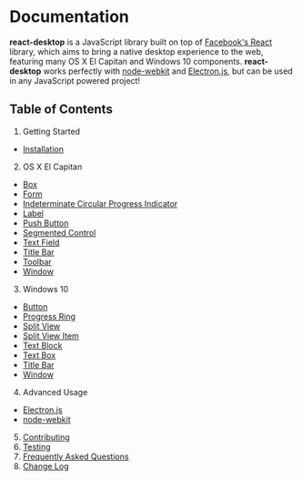 # Documentation

**react-desktop** is a JavaScript library built on top of [Facebook's React](https://facebook.github.io/react/) library, 
which aims to bring a native desktop experience to the web, featuring many OS X El Capitan and Windows 10 components. 
**react-desktop** works perfectly with [node-webkit](http://nwjs.io) and [Electron.js](http://electron.atom.io), but 
can be used in any JavaScript powered project!

## Table of Contents

1. Getting Started
  * [Installation](/docs/getting-started/installation.md)
2. OS X El Capitan
  * [Box](/docs/os-x/box.md) 
  * [Form](/docs/os-x/form.md)
  * [Indeterminate Circular Progress Indicator](/docs/os-x/indeterminate-circular-progress-indicator.md)
  * [Label](/docs/os-x/label.md)
  * [Push Button](/docs/os-x/push-button.md)
  * [Segmented Control](/docs/os-x/segmented-control.md)
  * [Text Field](/docs/os-x/text-field.md)
  * [Title Bar](/docs/os-x/title-bar.md)
  * [Toolbar](/docs/os-x/toolbar.md)
  * [Window](/docs/os-x/window.md)
3. Windows 10
  * [Button](/docs/windows/button.md)
  * [Progress Ring](/docs/windows/progress-ring.md)
  * [Split View](/docs/windows/split-view.md)
  * [Split View Item](/docs/windows/split-view-item.md)
  * [Text Block](/docs/windows/text-block.md)
  * [Text Box](/docs/windows/text-box.md)
  * [Title Bar](/docs/windows/title-bar.md)
  * [Window](/docs/windows/window.md)
4. Advanced Usage
 * [Electron.js](/docs/advanced-usage/electron-js.md)
 * [node-webkit](/docs/advanced-usage/node-webkit.md)
5. [Contributing](/CONTRIBUTING.md)
6. [Testing](/docs/testing.md)
7. [Frequently Asked Questions](/docs/faq.md)
8. [Change Log](/CHANGELOG.md)
